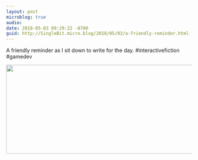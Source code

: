 ```yaml
---
layout: post
microblog: true
audio: 
date: 2018-05-03 09:29:22 -0700
guid: http://SingleBit.micro.blog/2018/05/03/a-friendly-reminder.html
---
```

A friendly reminder as I sit down to write for the day. #interactivefiction #gamedev

<img src="http://www.gabrielcornish.com/uploads/2018/7ca8fe59ea.jpg" width="599" height="241" />
